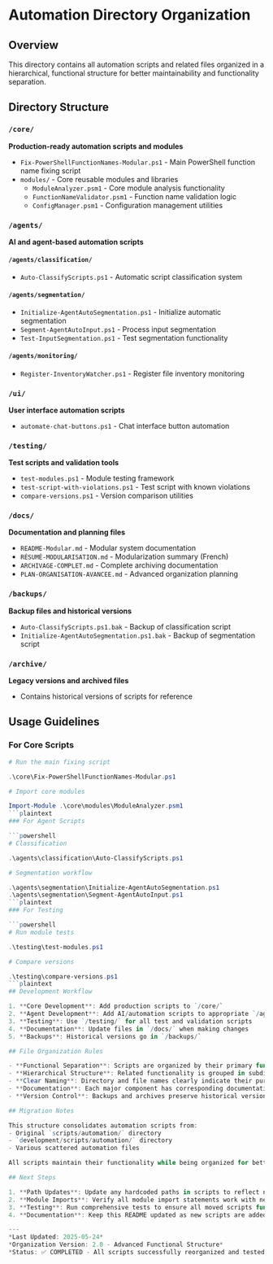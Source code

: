 # Automation Directory Organization

## Overview

This directory contains all automation scripts and related files organized in a hierarchical, functional structure for better maintainability and functionality separation.

## Directory Structure

### `/core/`

**Production-ready automation scripts and modules**
- `Fix-PowerShellFunctionNames-Modular.ps1` - Main PowerShell function name fixing script
- `modules/` - Core reusable modules and libraries
  - `ModuleAnalyzer.psm1` - Core module analysis functionality
  - `FunctionNameValidator.psm1` - Function name validation logic
  - `ConfigManager.psm1` - Configuration management utilities

### `/agents/`

**AI and agent-based automation scripts**

#### `/agents/classification/`

- `Auto-ClassifyScripts.ps1` - Automatic script classification system

#### `/agents/segmentation/`

- `Initialize-AgentAutoSegmentation.ps1` - Initialize automatic segmentation
- `Segment-AgentAutoInput.ps1` - Process input segmentation
- `Test-InputSegmentation.ps1` - Test segmentation functionality

#### `/agents/monitoring/`

- `Register-InventoryWatcher.ps1` - Register file inventory monitoring

### `/ui/`

**User interface automation scripts**
- `automate-chat-buttons.ps1` - Chat interface button automation

### `/testing/`

**Test scripts and validation tools**
- `test-modules.ps1` - Module testing framework
- `test-script-with-violations.ps1` - Test script with known violations
- `compare-versions.ps1` - Version comparison utilities

### `/docs/`

**Documentation and planning files**
- `README-Modular.md` - Modular system documentation
- `RÉSUMÉ-MODULARISATION.md` - Modularization summary (French)
- `ARCHIVAGE-COMPLET.md` - Complete archiving documentation
- `PLAN-ORGANISATION-AVANCEE.md` - Advanced organization planning

### `/backups/`

**Backup files and historical versions**
- `Auto-ClassifyScripts.ps1.bak` - Backup of classification script
- `Initialize-AgentAutoSegmentation.ps1.bak` - Backup of segmentation script

### `/archive/`

**Legacy versions and archived files**
- Contains historical versions of scripts for reference

## Usage Guidelines

### For Core Scripts

```powershell
# Run the main fixing script

.\core\Fix-PowerShellFunctionNames-Modular.ps1

# Import core modules

Import-Module .\core\modules\ModuleAnalyzer.psm1
```plaintext
### For Agent Scripts

```powershell
# Classification

.\agents\classification\Auto-ClassifyScripts.ps1

# Segmentation workflow

.\agents\segmentation\Initialize-AgentAutoSegmentation.ps1
.\agents\segmentation\Segment-AgentAutoInput.ps1
```plaintext
### For Testing

```powershell
# Run module tests

.\testing\test-modules.ps1

# Compare versions

.\testing\compare-versions.ps1
```plaintext
## Development Workflow

1. **Core Development**: Add production scripts to `/core/`
2. **Agent Development**: Add AI/automation scripts to appropriate `/agents/` subdirectory
3. **Testing**: Use `/testing/` for all test and validation scripts
4. **Documentation**: Update files in `/docs/` when making changes
5. **Backups**: Historical versions go in `/backups/`

## File Organization Rules

- **Functional Separation**: Scripts are organized by their primary function
- **Hierarchical Structure**: Related functionality is grouped in subdirectories
- **Clear Naming**: Directory and file names clearly indicate their purpose
- **Documentation**: Each major component has corresponding documentation
- **Version Control**: Backups and archives preserve historical versions

## Migration Notes

This structure consolidates automation scripts from:
- Original `scripts/automation/` directory
- `development/scripts/automation/` directory
- Various scattered automation files

All scripts maintain their functionality while being organized for better discoverability and maintenance.

## Next Steps

1. **Path Updates**: Update any hardcoded paths in scripts to reflect new organization
2. **Module Imports**: Verify all module import statements work with new structure
3. **Testing**: Run comprehensive tests to ensure all moved scripts function correctly
4. **Documentation**: Keep this README updated as new scripts are added

---
*Last Updated: 2025-05-24*
*Organization Version: 2.0 - Advanced Functional Structure*
*Status: ✅ COMPLETED - All scripts successfully reorganized and tested*
